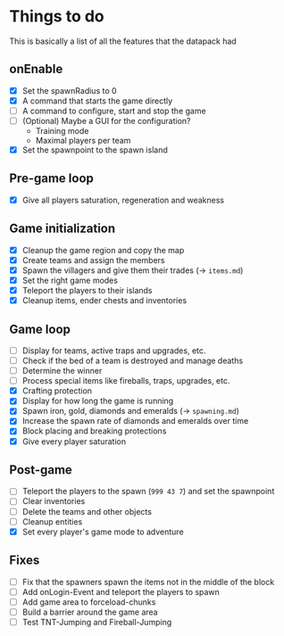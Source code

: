 # Things to do

This is basically a list of all the features that the datapack had

## onEnable

- [X] Set the spawnRadius to 0
- [X] A command that starts the game directly
- [ ] A command to configure, start and stop the game
- [ ] (Optional) Maybe a GUI for the configuration?
    - Training mode
    - Maximal players per team
- [X] Set the spawnpoint to the spawn island

## Pre-game loop

- [X] Give all players saturation, regeneration and weakness

## Game initialization

- [X] Cleanup the game region and copy the map
- [X] Create teams and assign the members
- [X] Spawn the villagers and give them their trades (-> `items.md`)
- [X] Set the right game modes
- [X] Teleport the players to their islands
- [X] Cleanup items, ender chests and inventories

## Game loop

- [ ] Display for teams, active traps and upgrades, etc.
- [ ] Check if the bed of a team is destroyed and manage deaths
- [ ] Determine the winner
- [ ] Process special items like fireballs, traps, upgrades, etc.
- [X] Crafting protection
- [X] Display for how long the game is running
- [X] Spawn iron, gold, diamonds and emeralds (-> `spawning.md`)
- [X] Increase the spawn rate of diamonds and emeralds over time
- [X] Block placing and breaking protections
- [X] Give every player saturation

## Post-game

- [ ] Teleport the players to the spawn (`999 43 7`) and set the spawnpoint
- [ ] Clear inventories
- [ ] Delete the teams and other objects
- [ ] Cleanup entities
- [X] Set every player's game mode to adventure

## Fixes

- [ ] Fix that the spawners spawn the items not in the middle of the block
- [ ] Add onLogin-Event and teleport the players to spawn
- [ ] Add game area to forceload-chunks
- [ ] Build a barrier around the game area
- [ ] Test TNT-Jumping and Fireball-Jumping